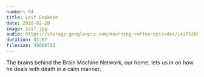 ```yaml
---
number: 84 
title: Leif Enoksen
date: 2018-02-20
image: Leif.jpg
audio: https://storage.googleapis.com/mourning-coffee-episodes/Leif%20Enoksen%20Release.mp3
duration: 43:57
filesize: 39689792
---
```


The brains behind the Brain Machine Network, our home, lets us in on how he deals with death in a calm manner.
